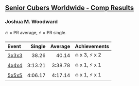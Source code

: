 <style>table {white-space: nowrap;}</style>

## [Senior Cubers Worldwide - Comp Results](/scw-comp/results/)
### Joshua M. Woodward

🔥 = PR average, ⚡ = PR single.

| Event | Single | Average | Achievements|
| :-- | --: | --: | :-- |
| [3x3x3](joshua_m_woodward/333.md) | 38.26 | 40.14 | 🔥 x 3, ⚡ x 2 |
| [4x4x4](joshua_m_woodward/444.md) | 3:13.21 | 3:38.78 | 🔥 x 1, ⚡ x 1 |
| [5x5x5](joshua_m_woodward/555.md) | 4:06.17 | 4:17.14 | 🔥 x 1, ⚡ x 1 |

<!-- Global site tag (gtag.js) - Google Analytics -->
<script async src="https://www.googletagmanager.com/gtag/js?id=UA-86348435-3"></script>
<script>window.dataLayer = window.dataLayer || []; function gtag() {dataLayer.push(arguments);} gtag('js', new Date()); gtag('config', 'UA-86348435-3');</script>
